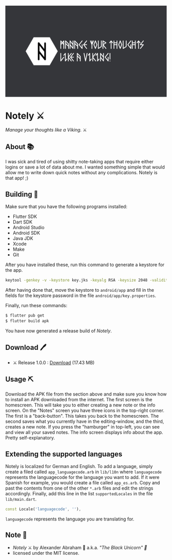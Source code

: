 <p align="center">
 <img src="https://github.com/iamtheblackunicorn/Notely/raw/main/assets/images/notelyBanner.png"/>
</p>

# Notely :crossed_swords:

*Manage your thoughts like a Viking.* :crossed_swords:

## About :books:

I was sick and tired of using shitty note-taking apps that require either logins or save a lot of data about me.
I wanted something simple that would allow me to write down quick notes without any complications. Notely is that app! ;)

## Building :hammer:

Make sure that you have the following programs installed:

- Flutter SDK
- Dart SDK
- Android Studio
- Android SDK
- Java JDK
- Xcode
- Make
- Git

After you have installed these, run this command to generate a keystore for the app.

```bash
keytool -genkey -v -keystore key.jks -keyalg RSA -keysize 2048 -validity 10000 -alias key
```

After having done that, move the keystore to `android/app` and fill in the fields for the keystore password in the file `android/app/key.properties`.

Finally, run these commands:

```bash
$ flutter pub get
$ flutter build apk
```

You have now generated a release build of *Notely*.

## Download :pen:

- :crossed_swords: Release 1.0.0 : [Download](https://github.com/iamtheblackunicorn/Notely/releases/download/v.1.0.0/Notely-1.0.0-Release.apk) (17.43 MB)

## Usage :pick:

Download the APK file from the section above and make sure you know how to install an APK downloaded from the internet.
The first screen is the homescreen. This will take you to either creating a new note or the info screen. On the "Notes" screen you have three icons
in the top-right corner. The first is a "back-button". This takes you back to the homescreen. The second saves what you currently have in the editing-window, and the third, creates a new note. If you press the "hamburger" in top-left, you can see and view all your saved notes. The info screen displays info about the app. Pretty self-explanatory.

## Extending the supported languages

Notely is localized for German and English. To add a language, simply create a filed called `app_languagecode.arb` in `lib/l10n` where `languagecode` represents the languagecode for the language you want to add. If it were Spanish for example, you would create a file called `app_es.arb`.
Copy and past the contents from one of the other `*.arb` files and edit the strings accordingly.
Finally, add this line in the list `supportedLocales` in the file `lib/main.dart`.

```dart
const Locale('languagecode', ''),
```

`languagecode` represents the language you are translating for.

## Note :scroll:

- *Notely* :crossed_swords: by Alexander Abraham :black_heart: a.k.a. *"The Black Unicorn" :unicorn:*
- licensed under the MIT license.
